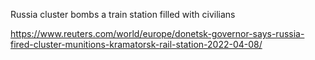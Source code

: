 Russia cluster bombs a train station filled with civilians


https://www.reuters.com/world/europe/donetsk-governor-says-russia-fired-cluster-munitions-kramatorsk-rail-station-2022-04-08/

